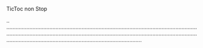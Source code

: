 TicToc non Stop

..
................................................................................................................................................................................................................................................................................................................................................